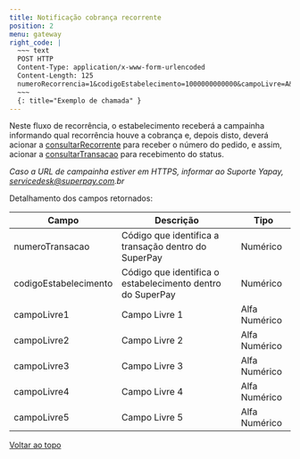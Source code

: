 ```yaml
---
title: Notificação cobrança recorrente
position: 2
menu: gateway
right_code: |
  ~~~ text
  POST HTTP
  Content-Type: application/x-www-form-urlencoded
  Content-Length: 125
  numeroRecorrencia=1&codigoEstabelecimento=1000000000000&campoLivre=A&campoLivre2=B&campoLivre3=C&campoLivre4=D&campoLivre5=E
  ~~~
  {: title="Exemplo de chamada" }
---
```


Neste fluxo de recorrência, o estabelecimento receberá a campainha informando qual recorrência houve a cobrança e, depois disto, deverá acionar a <a href="/gateway/consultas/#consulta-recorrente" target="_blank" class="linkPadraoVerde">consultarRecorrente</a> para receber o número do pedido, e assim, acionar a <a href="/gateway/consultas/#consultando-uma-transacao" target="_blank" class="linkPadraoVerde">consultarTransacao</a> para recebimento do status.

_Caso a URL de campainha estiver em HTTPS, informar ao Suporte Yapay, servicedesk@superpay.com.br_

Detalhamento dos campos retornados:

| Campo                 | Descrição                                                  | Tipo          |
|-----------------------|------------------------------------------------------------|---------------|
| numeroTransacao       | Código que identifica a transação dentro do SuperPay       | Numérico      |
| codigoEstabelecimento | Código que identifica o estabelecimento dentro do SuperPay | Numérico      |
| campoLivre1           | Campo Livre 1                                              | Alfa Numérico |
| campoLivre2           | Campo Livre 2                                              | Alfa Numérico |
| campoLivre3           | Campo Livre 3                                              | Alfa Numérico |
| campoLivre4           | Campo Livre 4                                              | Alfa Numérico |
| campoLivre5           | Campo Livre 5                                              | Alfa Numérico |


<div class="voltar-ao-topo"><a href="#"><i class="fa fa-arrow-up" aria-hidden="true"></i>Voltar ao topo</a></div>